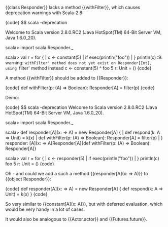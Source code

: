 {{class Responder}} lacks a method {{withFilter}}, which causes deprecation
warnings with Scala-2.8:

{code}
$$ scala -deprecation

Welcome to Scala version 2.8.0.RC2 (Java HotSpot(TM) 64-Bit Server VM, Java 1.6.0_20).

scala> import scala.Responder._

scala> val r = for {
     |   c <- constant(5)
     |   if exec(println("foo"))
     | } println(c)
<console>:9: warning: `withFilter' method does not yet exist on Responder[Int], using `filter' method instead
         c <- constant(5)
                      ^
foo
5
r: Unit = ()
{code}

A method {{withFilter}} should be added to {{Responder}}:

{code}
  def withFilter(p: (A) => Boolean): Responder[A] = filter(p)
{code}


Demo:

{code}
$$ scala -deprecation
Welcome to Scala version 2.8.0.RC2 (Java HotSpot(TM) 64-Bit Server VM, Java 1.6.0_20).

scala> import scala.Responder._

scala> def responder[A](x: => A) = new Responder[A] {
     |   def respond(k: A => Unit) = k(x)
     |   def withFilter(p: (A) => Boolean): Responder[A] = filter(p)
     | }
responder: [A](x: => A)Responder[A]{def withFilter(p: (A) => Boolean): Responder[A]}

scala> val r = for {
     |   c <- responder(5)
     |   if exec(println("foo"))
     | } println(c)
foo
5
r: Unit = ()
{code}

Oh - and could we add a such a method {{responder[A](x: => A)}}
to {{object Responder}}:

{code}
  def responder[A](x: => A) = new Responder[A] {
    def respond(k: A => Unit) = k(x)
  }
{code}

So very similar to {{constant[A](x: A)}}, but with deferred evaluation,
which would be very handy in a lot of cases.

It would also be analogous to {{Actor.actor}} and {{Futures.future}}.

